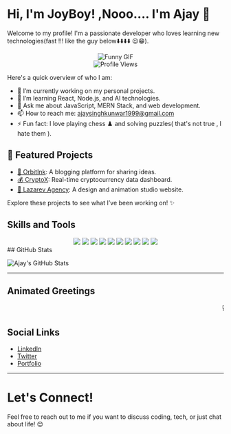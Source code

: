 # Hi, I'm JoyBoy! ,Nooo.... I'm Ajay 👋

Welcome to my profile! I'm a passionate developer who loves learning new technologies(fast !!! like the guy below⬇️⬇️⬇️⬇️ 😉😁). 
<div align="center">
  <img src="https://media.giphy.com/media/3NtY188QaxDdC/giphy.gif" alt="Funny GIF">
  
</div>
<div align="center">
  <img src="https://visitcount.itsvg.in/api?id=AjaySinghKunwar007&label=Profile%20Views&color=11&icon=0&pretty=false" alt="Profile Views">
</div>


Here's a quick overview of who I am:
- 🔭 I’m currently working on my personal projects.
- 🌱 I’m learning React, Node.js, and AI technologies.
- 💬 Ask me about JavaScript, MERN Stack, and web development.
- 📫 How to reach me: [ajaysinghkunwar1999@gmail.com](mailto:ajaysinghkunwar1999@gmail.com)
- ⚡ Fun fact: I love playing chess ♟️ and solving puzzles( that's not true , I hate them ).

## 🌟 Featured Projects
- [🚀 OrbitInk](https://orbit-ink-ajays-projects-37278e66.vercel.app/): A blogging platform for sharing ideas.
- [💰 CryptoX](https://react-crypto-app-swart-six.vercel.app/coin/bitcoin): Real-time cryptocurrency data dashboard.
- [🎨 Lazarev Agency](https://lazarev-ashen-nine.vercel.app): A design and animation studio website.

Explore these projects to see what I’ve been working on! ✨


## Skills and Tools
<div align="center">
  <img src="https://img.shields.io/badge/JavaScript-F7DF1E?style=flat&logo=javascript&logoColor=black" />
  <img src="https://img.shields.io/badge/React-61DAFB?style=flat&logo=react&logoColor=black" />
  <img src="https://img.shields.io/badge/Node.js-339933?style=flat&logo=node.js&logoColor=white" />
  <img src="https://img.shields.io/badge/MongoDB-4DB33D?style=flat&logo=mongodb&logoColor=white" />
  <img src="https://img.shields.io/badge/Express.js-000000?style=flat&logo=express&logoColor=white" />
  <img src="https://img.shields.io/badge/HTML-E34F26?style=flat&logo=html5&logoColor=white" />
  <img src="https://img.shields.io/badge/CSS-1572B6?style=flat&logo=css3&logoColor=white" />
  <img src="https://img.shields.io/badge/Appwrite-000000?style=flat&logo=appwrite&logoColor=white" />
  <img src="https://img.shields.io/badge/GitHub-181717?style=flat&logo=github&logoColor=white" />
  <img src="https://img.shields.io/badge/Tailwind_CSS-38B2AC?style=flat&logo=tailwindcss&logoColor=white" />
</div>
## GitHub Stats

![Ajay's GitHub Stats](https://github-readme-stats.vercel.app/api?username=AjaySinghKunwar007&show_icons=true&count_private=true&hide_title=true&hide=prs&theme=radical)

---

## Animated Greetings

<marquee behavior="scroll" direction="left">💻 I'm into coding every day! 🚀</marquee>

## Social Links

- [LinkedIn](https://www.linkedin.com/in/ajay-singh-kunwar-854524239/)
- [Twitter](https://x.com/Ajaykunwar_007)
- [Portfolio](https://ajayportfolio.freewebhostmost.com/)

---

# Let's Connect!

Feel free to reach out to me if you want to discuss coding, tech, or just chat about life! 😊
